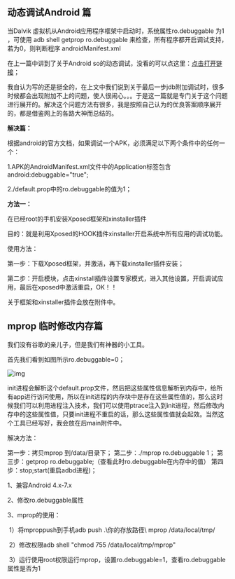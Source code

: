 ## 动态调试Android 篇

当Dalvik 虚拟机从Android应用程序框架中启动时，系统属性ro.debuggable 为1 ，可使用 adb shell getprop ro.debuggable 来检查，所有程序都开启调试支持，若为0，则判断程序 androidManifest.xml



在上一篇中讲到了关于Android so的动态调试，没看的可以点这里：[点击打开链接](http://blog.csdn.net/feibabeibei_beibei/article/details/52740212)；

我自认为写的还是挺全的，在上文中我们说到关于最后一步jdb附加调试时，很多时候都会出现附加不上的问题，使人很闹心。。。于是这一篇就是专门关于这个问题进行展开的。解决这个问题方法有很多，我是按照自己认为的优良答案顺序展开的，都是借鉴网上的各路大神而总结的。

**解决篇：**

根据android的官方文档，如果调试一个APK，必须满足以下两个条件中的任何一个：

1.APK的AndroidManifest.xml文件中的Application标签包含android:debuggable="true";

2./default.prop中的ro.debuggable的值为1；

**方法一：**

在已经root的手机安装Xposed框架和xinstaller插件

目的：就是利用Xposed的HOOK插件xinstaller开启系统中所有应用的调试功能。

使用方法：

第一步：下载Xposed框架，并激活，再下载xinstaller插件安装；

第二步：开启模块，点击xinstall插件设置专家模式，进入其他设置，开启调试应用，最后在xposed中激活重启，OK！！

关于框架和xinstaller插件会放在附件中。





## mprop 临时修改内存篇

我们没有谷歌的亲儿子，但是我们有神器的小工具。

首先我们看到如图所示ro.debuggable=0；

![img](http://img.blog.csdn.net/20161006172020388?watermark/2/text/aHR0cDovL2Jsb2cuY3Nkbi5uZXQv/font/5a6L5L2T/fontsize/400/fill/I0JBQkFCMA==/dissolve/70/gravity/Center)

init进程会解析这个default.prop文件，然后把这些属性信息解析到内存中，给所有app进行访问使用，所以在init进程的内存块中是存在这些属性值的，那么这时候我们可以利用进程注入技术，我们可以使用ptrace注入到init进程，然后修改内存中的这些属性值，只要init进程不重启的话，那么这些属性值就会起效。当然这个工具已经写好，我会放在后main附件中。

解决方法：

第一步：拷贝mprop 到/data/目录下；
第二步：./mprop ro.debuggable 1；
第三步：getprop ro.debuggable;（查看此时ro.debuggable在内存中的值）
第四步：stop;start(重启adbd进程)；



1、兼容Android 4.x-7.x

2、修改ro.debuggable属性

3、mprop的使用：

​	1）将mproppush到手机adb push .\你的存放路径\ mprop /data/local/tmp/

​	2）修改权限adb shell "chmod 755 /data/local/tmp/mprop"

​	3）运行使用root权限运行mprop，设置ro.debuggable=1，查看ro.debuggable 属性是否为1

